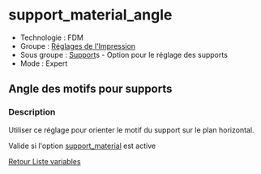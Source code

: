 # support_material_angle

* Technologie : FDM
* Groupe : [Réglages de l'Impression](../print_settings/print_settings.md)
* Sous groupe : [Support](../print_settings/print_settings.md#support)s - Option pour le réglage des supports
* Mode : Expert

## Angle des motifs pour supports

### Description

Utiliser ce réglage pour orienter le motif du support sur le plan horizontal.

Valide si l'option [support_material](support_material.md) est active

[Retour Liste variables](variable_list.md)